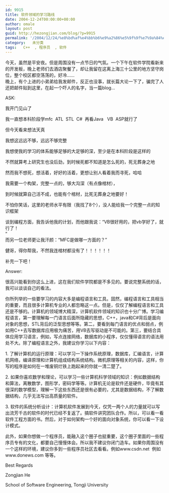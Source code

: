 ```yaml
---
id: 9915
title: 软件领域的学习路线
date: 2004-12-24T00:00:00+00:00
author: omale
layout: post
guid: http://hezongjian.com/blog/?p=9915
permalink: '/2004/12/24/%e8%bd%af%e4%bb%b6%e9%a2%86%e5%9f%9f%e7%9a%84%e5%ad%a6%e4%b9%a0%e8%b7%af%e7%ba%bf/'
category:   未分类  
tags:   C++  , 程序员  , 软件
---
```

今天，虽然是平安夜。但是周围没有一点节日的气氛。一个下午在软件学院看新来的开发板，晚上老师们去酒店聚餐了，却让我留在这离上海三十公里的地方坚守岗位，整个校区都空荡荡的，好冷……  
晚上，有个上进的小弟弟给我发邮件，反正也没事，就长篇大论一下了，骗完了人还把邮件贴到这里，在起一个吓人的名字，当一篇blog&#8230;

ASK:

我开门见山了

我一直想本科阶段学mfc&nbsp;&nbsp;ATL&nbsp;&nbsp;STL&nbsp;&nbsp;C#&nbsp;&nbsp;再看Java&nbsp;&nbsp;&nbsp;VB&nbsp;&nbsp;ASP就行了

但今天看来想法天真&nbsp;

我想这远远不够，远远不够完整

我想使我的学习的体系能够足够的大足够的深，至少是在本科阶段是这样的

不然就算考上研究生也没后劲，到时候死都不知道是怎么死的，死无葬身之地

然而我不想死，想活着，好好的活着，更想让别人看着我而寻死，哈哈

我需要一个构架，完整一点的，够大沟深（有点像棺材），

到时候就算自己活不成，也能有个棺材，比死无葬身之地要好！

不怕你笑话，这里的老师水平有限（我找了8个），没人能给我一个完整一点的知识框架

谈到编程方面，我告诉他我的计划，而他跟我说：“VB很好用的，把vb学好了，就行了！  
”  
而另一位老师更让我汗颜：“MFC是做哪一方面的？”

健哥，得你帮我，不然我连棺材都没有了！！！！！！

补充一下吧！

Answer:

很高兴能看到你这么上进，这在我们软件学院都是不多见的。要说完整系统的话，我可以谈谈自己的看法。

你所列举的一些要学习的内容大多是编程语言和工具。固然，编程语言和工具相当的重要，而且很多计算机专业的人都忽略这一点。但是，仅仅了解编程语言和工具还是不够的。计算机的领域博大精深，计算机软件领域的知识也十分广博。学习编程语言，第一要理解每一门语言后面所隐藏的思想，C++，java和C#背后是面向对象的思想，STL背后的泛型思想等等。第二，要看到每门语言的优点和弱点，例如用C++去写数据库应用极为痛苦，用VB去写驱动是不可能的。第三，要结合具体应用学习语言，例如，写点连接网络，数据库的小程序，仅仅懂得语言的语法用处不大。除了编程语言之外，我建议你学习以下内容：

1.&nbsp;了解计算机的运行原理：可以学习一下操作系统原理，数据库，汇编语言，计算机网络，编译原理和计算机组成结构系统结构。微机原理等相关的内容，这样，你写的程序是如何在一堆废铜烂铁上跑起来的你就一清二楚了。

2.&nbsp;如果你喜欢数学和理论，可以学习一些计算机科学领域的知识：例如数据结构和算法，离散数学，图形学，密码学等等。计算机无论是软件还是硬件，毕竟有其很深的数学模型，理解一下这些东西还是很有必要的，尤其是数据结构，不了解数据结构，几乎无法写出高质量的软件。

3.&nbsp;软件的系统分析设计：计算机软件发展到今天，仅凭一两个人的力量就可以写出流芳千古的软件的时代已经不复返了。搞软件讲究团队合作。所以，可以看一看软件工程方面的书。然后，对于如何架构一个好的面向对象系统，你可以看一下设计模式。

此外，如果你想做一个程序员，能融入这个圈子也挺重要，这个圈子里面的一些程序员专有的文化，都要自己慢慢体会。所以我不建议你闭门造车。如果你周围没有一个这样的环境，建议你多到一些程序员社区去看看。例如www.csdn.net&nbsp;&nbsp;例如www.donews.com&nbsp;等等。

Best&nbsp;Regards

Zongjian&nbsp;He

School&nbsp;of&nbsp;Software&nbsp;Engineering,&nbsp;Tongji&nbsp;University  
<font class=diary_poster>